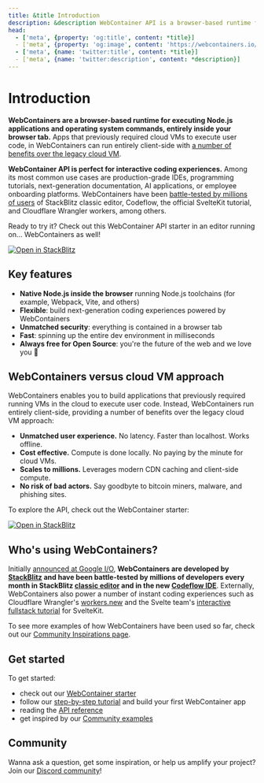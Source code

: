 ```yaml
---
title: &title Introduction
description: &description WebContainer API is a browser-based runtime for executing Node.js applications and operating system commands. It enables you to build applications that previously required a server running.
head:
  - ['meta', {property: 'og:title', content: *title}]
  - ['meta', {property: 'og:image', content: 'https://webcontainers.io/img/og/guide-introduction.png'}]
  - ['meta', {name: 'twitter:title', content: *title}]
  - ['meta', {name: 'twitter:description', content: *description}]
---
```

# Introduction

**WebContainers are a browser-based runtime for executing Node.js applications and operating system commands, entirely inside your browser tab.** Apps that previously required cloud VMs to execute user code, in WebContainers can run entirely client-side with [a number of benefits over the legacy cloud VM](#webcontainers-versus-cloud-vm-approach).

**WebContainer API is perfect for interactive coding experiences.** Among its most common use cases are production-grade IDEs, programming tutorials, next-generation documentation, AI applications, or employee onboarding platforms. WebContainers have been [battle-tested by millions of users](#whos-using-webcontainers) of StackBlitz classic editor, Codeflow, the official SvelteKit tutorial, and Cloudflare Wrangler workers, among others.

Ready to try it? Check out this WebContainer API starter in an editor running on... WebContainers as well!

[![Open in StackBlitz](https://developer.stackblitz.com/img/open_in_stackblitz.svg)](https://webcontainer.new)

## Key features

- **Native Node.js inside the browser** running Node.js toolchains (for example, Webpack, Vite, and others)
- **Flexible**: build next-generation coding experiences powered by WebContainers
- **Unmatched security**: everything is contained in a browser tab
- **Fast**: spinning up the entire dev environment in milliseconds
- **Always free for Open Source**: you're the future of the web and we love you 💙

## WebContainers versus cloud VM approach

WebContainers enables you to build applications that previously required running VMs in the cloud to execute user code. Instead, WebContainers run entirely client-side, providing a number of benefits over the legacy cloud VM approach:

- **Unmatched user experience.** No latency. Faster than localhost. Works offline.
- **Cost effective.** Compute is done locally. No paying by the minute for cloud VMs.
- **Scales to millions.** Leverages modern CDN caching and client-side compute.
- **No risk of bad actors.** Say goodbyte to bitcoin miners, malware, and phishing sites.

To explore the API, check out the WebContainer starter:

[![Open in StackBlitz](https://developer.stackblitz.com/img/open_in_stackblitz.svg)](https://webcontainer.new)

## Who's using WebContainers?

Initially [announced at Google I/O](https://blog.stackblitz.com/posts/introducing-webcontainers/), **WebContainers are developed by [StackBlitz](https://stackblitz.com) and have been battle-tested by millions of developers every month in StackBlitz [classic editor](https://node.new) and in the new [Codeflow IDE](https://stackblitz.com/codeflow)**. Externally, WebContainers also power a number of instant coding experiences such as Cloudflare Wrangler's [workers.new](https://blog.cloudflare.com/cloudflare-stackblitz-partnership/#powering-a-better-developer-experience-and-documentation) and the Svelte team's [interactive fullstack tutorial](http://learn.svelte.dev/) for SvelteKit.

To see more examples of how WebContainers have been used so far, check out our [Community Inspirations page](/guides/community-inspirations).

## Get started

To get started:

- check out our [WebContainer starter](https://webcontainer.new)
- follow our [step-by-step tutorial](/tutorial/1-building-your-first-webcontainers-app) and build your first WebContainer app
- reading the [API reference](/api)
- get inspired by our [Community examples](/guides/community-inspirations)

## Community

Wanna ask a question, get some inspiration, or help us amplify your project? Join our [Discord community](https://discord.gg/stackblitz)!